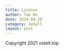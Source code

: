 ```yaml
---
title: License
author: Tao He
date: 2019-04-28
category: Jekyll
layout: post
---
```


Copyright 2021 voteit.top
